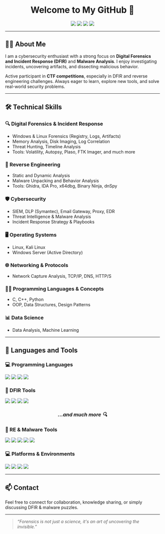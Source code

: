 <h1 align="center">Welcome to My GitHub 👋</h1>

<p align="center">
  <img src="https://img.shields.io/badge/DFIR-%23008080?style=flat-square&logo=veritas&logoColor=white"/>
  <img src="https://img.shields.io/badge/Reverse_Engineering-critical?style=flat-square&logo=virustotal&logoColor=white"/>
  <img src="https://img.shields.io/badge/Cybersecurity-%23005F73?style=flat-square&logo=tryhackme&logoColor=white"/>
  <img src="https://img.shields.io/badge/Problem_Solving-%23008ECC?style=flat-square&logo=codeforces&logoColor=white"/>
</p>

---

## 🧑‍💼 About Me

I am a cybersecurity enthusiast with a strong focus on **Digital Forensics and Incident Response (DFIR)** and **Malware Analysis**. I enjoy investigating incidents, uncovering artifacts, and dissecting malicious behavior.

Active participant in **CTF competitions**, especially in DFIR and reverse engineering challenges. Always eager to learn, explore new tools, and solve real-world security problems.



---

## 🛠 Technical Skills

### 🔍 Digital Forensics & Incident Response
- Windows & Linux Forensics (Registry, Logs, Artifacts)
- Memory Analysis, Disk Imaging, Log Correlation
- Threat Hunting, Timeline Analysis
- Tools: Volatility, Autopsy, Plaso, FTK Imager, and much more

### 🧪 Reverse Engineering
- Static and Dynamic Analysis
- Malware Unpacking and Behavior Analysis
- Tools: Ghidra, IDA Pro, x64dbg, Binary Ninja, dnSpy

### 🛡 Cybersecurity
- SIEM, DLP (Symantec), Email Gateway, Proxy, EDR
- Threat Intelligence & Malware Analysis
- Incident Response Strategy & Playbooks

### 🖥 Operating Systems
- Linux, Kali Linux
- Windows Server (Active Directory)

### 🌐 Networking & Protocols
- Network Capture Analysis, TCP/IP, DNS, HTTP/S

### 🧑‍💻 Programming Languages & Concepts
- C, C++, Python
- OOP, Data Structures, Design Patterns

### 📊 Data Science
- Data Analysis, Machine Learning

---

## 🧰 Languages and Tools

### 💻 Programming Languages
<p>
  <img src="https://img.shields.io/badge/C-A8B9CC?style=for-the-badge&logo=c&logoColor=white"/>
  <img src="https://img.shields.io/badge/C++-00599C?style=for-the-badge&logo=cplusplus&logoColor=white"/>
  <img src="https://img.shields.io/badge/Python-3776AB?style=for-the-badge&logo=python&logoColor=white"/>
  <img src="https://img.shields.io/badge/Assembly-6E4C13?style=for-the-badge"/>
</p>

### 🔧 DFIR Tools
<p>
  <img src="https://img.shields.io/badge/Volatility-556B2F?style=for-the-badge&logo=forensic&logoColor=white"/>
  <img src="https://img.shields.io/badge/Autopsy-003366?style=for-the-badge"/>
  <img src="https://img.shields.io/badge/Plaso-5B5EA6?style=for-the-badge"/>
  <img src="https://img.shields.io/badge/FTK_Imager-696969?style=for-the-badge"/>
</p>

<h3 align="center"><em>...and much more 🔍</em></h3>


### 🧠 RE & Malware Tools
<p>
  <img src="https://img.shields.io/badge/IDA_Pro-yellow?style=for-the-badge"/>
  <img src="https://img.shields.io/badge/Ghidra-F80000?style=for-the-badge&logo=ghidra&logoColor=white"/>
  <img src="https://img.shields.io/badge/Binary_Ninja-000000?style=for-the-badge"/>
  <img src="https://img.shields.io/badge/x64dbg-333333?style=for-the-badge"/>
  <img src="https://img.shields.io/badge/dnSpy-800080?style=for-the-badge&logo=.net&logoColor=white"/>
</p>

### 💻 Platforms & Environments
<p>
  <img src="https://img.shields.io/badge/Linux-FCC624?style=for-the-badge&logo=linux&logoColor=black"/>
  <img src="https://img.shields.io/badge/Kali_Linux-557C94?style=for-the-badge&logo=kali-linux&logoColor=white"/>
  <img src="https://img.shields.io/badge/Windows_Server-0078D6?style=for-the-badge&logo=windows&logoColor=white"/>
  <img src="https://img.shields.io/badge/VirtualBox-183A61?style=for-the-badge&logo=virtualbox&logoColor=white"/>
</p>

---

## 📫 Contact

Feel free to connect for collaboration, knowledge sharing, or simply discussing DFIR & malware puzzles.

---

> _“Forensics is not just a science, it's an art of uncovering the invisible.”_
